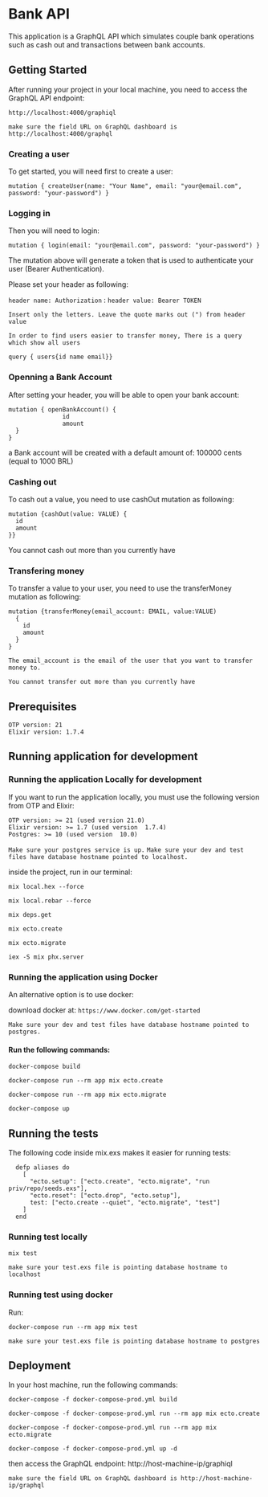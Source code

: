 # Bank API

This application is a GraphQL API which simulates couple bank operations such as cash out and transactions between bank accounts.

## Getting Started

After running your project in your local machine, you need to access the GraphQL API endpoint: 

```http://localhost:4000/graphiql```

`make sure the field URL on GraphQL dashboard is http://localhost:4000/graphql`

### Creating a user

To get started, you will need first to create a user:

```mutation { createUser(name: "Your Name", email: "your@email.com", password: "your-password") }```

### Logging in

Then you will need to login:

```mutation { login(email: "your@email.com", password: "your-password") }``` 

The mutation above will generate a token that is used to authenticate your user (Bearer Authentication).

Please set your header as following:

```header name: Authorization``` : ```header value: Bearer TOKEN``` 

`Insert only the letters. Leave the quote marks out (") from header value`

`In order to find users easier to transfer money, There is a query which show all users` 

```
query { users{id name email}}
```

### Openning a Bank Account

After setting your header, you will be able to open your bank account:

```
mutation { openBankAccount() {
               id
               amount
  }
}
```
 
a Bank account will be created with a default amount of: 100000 cents (equal to 1000 BRL)

### Cashing out

To cash out a value, you need to use cashOut mutation as following:

```
mutation {cashOut(value: VALUE) {
  id
  amount
}}
```

You cannot cash out more than you currently have

### Transfering money

To transfer a value to your user, you need to use the transferMoney mutation as following:

```
mutation {transferMoney(email_account: EMAIL, value:VALUE)
  {
    id
    amount
  }
}
```

`The email_account is the email of the user that you want to transfer money to.`

`You cannot transfer out more than you currently have`


## Prerequisites
```
OTP version: 21
Elixir version: 1.7.4
```

## Running application for development

### Running the application Locally for development
If you want to run the application locally, you must use the following version from OTP and Elixir:
```
OTP version: >= 21 (used version 21.0)
Elixir version: >= 1.7 (used version  1.7.4)
Postgres: >= 10 (used version  10.0)
```

`Make sure your postgres service is up.`
`Make sure your dev and test files have database hostname pointed to localhost.`

inside the project, run in our terminal:
```
mix local.hex --force
```
```
mix local.rebar --force
```
```
mix deps.get
```
```
mix ecto.create
```

```
mix ecto.migrate
```
```
iex -S mix phx.server
```

### Running the application using Docker
An alternative option is to use docker:

download docker at: ```https://www.docker.com/get-started```

`Make sure your dev and test files have database hostname pointed to postgres.`

#### Run the following commands:
```
docker-compose build
```
```
docker-compose run --rm app mix ecto.create
```
```
docker-compose run --rm app mix ecto.migrate 
```
```
docker-compose up
```

## Running the tests
The following code inside mix.exs makes it easier for running tests:
```
  defp aliases do
    [
      "ecto.setup": ["ecto.create", "ecto.migrate", "run priv/repo/seeds.exs"],
      "ecto.reset": ["ecto.drop", "ecto.setup"],
      test: ["ecto.create --quiet", "ecto.migrate", "test"]
    ]
  end
```
### Running test locally
```
mix test
```

`make sure your test.exs file is pointing database hostname to localhost`


### Running test using docker 
Run:
```
docker-compose run --rm app mix test 
```

`make sure your test.exs file is pointing database hostname to postgres`


## Deployment

In your host machine, run the following commands:
```
docker-compose -f docker-compose-prod.yml build
```
```
docker-compose -f docker-compose-prod.yml run --rm app mix ecto.create
```
```
docker-compose -f docker-compose-prod.yml run --rm app mix ecto.migrate
```
```
docker-compose -f docker-compose-prod.yml up -d
```

then access the GraphQL endpoint: http://host-machine-ip/graphiql

`make sure the field URL on GraphQL dashboard is http://host-machine-ip/graphql`
